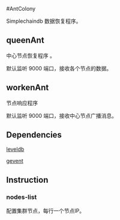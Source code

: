 #AntColony

Simplechaindb 数据恢复程序。

## queenAnt

   中心节点恢复程序 。

   默认监听 9000 端口，接收各个节点的数据。

## workenAnt

   节点响应程序

   默认监听 9000 端口，接收中心节点广播消息。

## Dependencies

[leveldb](http://git.oschina.net/buaalining/AntColony/issues/1)  

[gevent](https://github.com/gevent/gevent)

## Instruction

### nodes-list 

 配置集群节点，每行一个节点IP。







